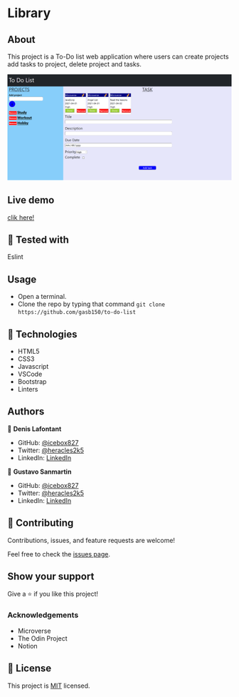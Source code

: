# Library

## About

This project is a To-Do list web application where users can create projects add tasks to project, delete project and tasks.

![SCREENSHOT](app_screenshot.png)

## Live demo

[clik here!](https://rawcdn.githack.com/gasb150/to-do-list/e19725ad01f5a75a7ecafa980e4e6b6e18881896/dist/index.html
)

## 🔨 Tested with

Eslint

## Usage

- Open a terminal.
- Clone the repo by typing that command `git clone https://github.com/gasb150/to-do-list`  

## 🔨 Technologies

- HTML5
- CSS3
- Javascript
- VSCode
- Bootstrap
- Linters

## Authors

👤 **Denis Lafontant**

- GitHub: [@icebox827](https://github.com/icebox827)
- Twitter: [@heracles2k5](https://twitter.com/@heracles2k5)
- LinkedIn: [LinkedIn](https://www.linkedin.com/in/denis-lafontant/)

👤 **Gustavo Sanmartin**

- GitHub: [@icebox827](https://github.com/gasb150)
- Twitter: [@heracles2k5](https://twitter.com/7aves)
- LinkedIn: [LinkedIn](https://www.linkedin.com/in/gustavsanmartin/)

## 🤝 Contributing

Contributions, issues, and feature requests are welcome!

Feel free to check the [issues page](https://github.com/gasb150/to-do-list/issues).

## Show your support

Give a ⭐️ if you like this project!

### Acknowledgements

- Microverse
- The Odin Project
- Notion

## 📝 License

This project is [MIT](./LICENSE) licensed.
